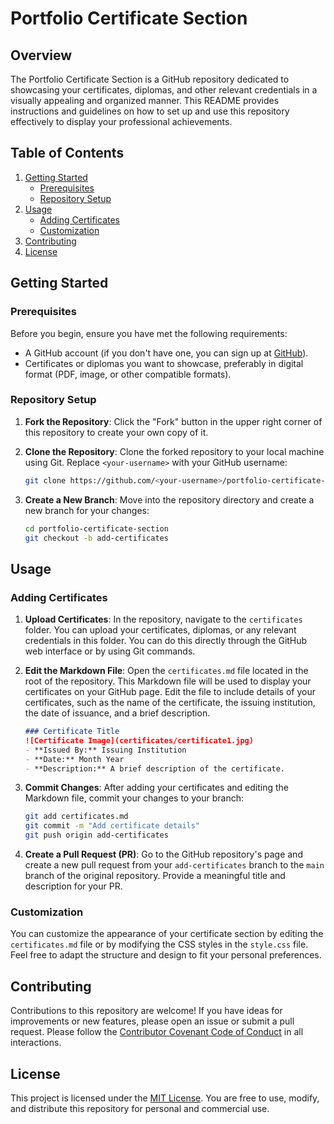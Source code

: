 # Portfolio Certificate Section

## Overview

The Portfolio Certificate Section is a GitHub repository dedicated to showcasing your certificates, diplomas, and other relevant credentials in a visually appealing and organized manner. This README provides instructions and guidelines on how to set up and use this repository effectively to display your professional achievements.

## Table of Contents

1. [Getting Started](#getting-started)
   - [Prerequisites](#prerequisites)
   - [Repository Setup](#repository-setup)
2. [Usage](#usage)
   - [Adding Certificates](#adding-certificates)
   - [Customization](#customization)
3. [Contributing](#contributing)
4. [License](#license)

## Getting Started

### Prerequisites

Before you begin, ensure you have met the following requirements:

- A GitHub account (if you don't have one, you can sign up at [GitHub](https://github.com/)).
- Certificates or diplomas you want to showcase, preferably in digital format (PDF, image, or other compatible formats).

### Repository Setup

1. **Fork the Repository**: Click the "Fork" button in the upper right corner of this repository to create your own copy of it.

2. **Clone the Repository**: Clone the forked repository to your local machine using Git. Replace `<your-username>` with your GitHub username:

   ```bash
   git clone https://github.com/<your-username>/portfolio-certificate-section.git
   ```

3. **Create a New Branch**: Move into the repository directory and create a new branch for your changes:

   ```bash
   cd portfolio-certificate-section
   git checkout -b add-certificates
   ```

## Usage

### Adding Certificates

1. **Upload Certificates**: In the repository, navigate to the `certificates` folder. You can upload your certificates, diplomas, or any relevant credentials in this folder. You can do this directly through the GitHub web interface or by using Git commands.

2. **Edit the Markdown File**: Open the `certificates.md` file located in the root of the repository. This Markdown file will be used to display your certificates on your GitHub page. Edit the file to include details of your certificates, such as the name of the certificate, the issuing institution, the date of issuance, and a brief description.

   ```markdown
   ### Certificate Title
   ![Certificate Image](certificates/certificate1.jpg)
   - **Issued By:** Issuing Institution
   - **Date:** Month Year
   - **Description:** A brief description of the certificate.
   ```

3. **Commit Changes**: After adding your certificates and editing the Markdown file, commit your changes to your branch:

   ```bash
   git add certificates.md
   git commit -m "Add certificate details"
   git push origin add-certificates
   ```

4. **Create a Pull Request (PR)**: Go to the GitHub repository's page and create a new pull request from your `add-certificates` branch to the `main` branch of the original repository. Provide a meaningful title and description for your PR.

### Customization

You can customize the appearance of your certificate section by editing the `certificates.md` file or by modifying the CSS styles in the `style.css` file. Feel free to adapt the structure and design to fit your personal preferences.

## Contributing

Contributions to this repository are welcome! If you have ideas for improvements or new features, please open an issue or submit a pull request. Please follow the [Contributor Covenant Code of Conduct](CODE_OF_CONDUCT.md) in all interactions.

## License

This project is licensed under the [MIT License](LICENSE). You are free to use, modify, and distribute this repository for personal and commercial use.
